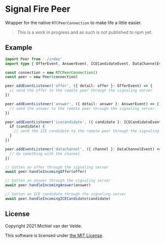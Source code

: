 # Signal Fire Peer

Wrapper for the native `RTCPeerConnection` to make life a little easier.

> This is a work in progress and as such is not published to npm yet.

## Example

```typescript
import Peer from './index'
import type { OfferEvent, AnswerEvent, ICECandidateEvent, DataChannelEvent } from './index'

const connection = new RTCPeerConnection()
const peer = new Peer(connection)

peer.addEventListener('offer', ({ detail: offer }: OfferEvent) => {
  // send the offer to the remote peer through the signaling server
})

peer.addEventListener('answer', ({ detail: answer }: AnswerEvent) => {
  // send the answer to the remote peer through the signaling server
})

peer.addEventListener('icecandidate', ({ candidate }: ICECandidateEvent) => {
  if (candidate) {
    // send the ICE candidate to the remote peer through the signaling server
  }
})

peer.addEventListener('datachannel', ({ channel }: DataChannelEvent) => {
  // do something with the channel
})

// Gotten an offer through the signaling server
await peer.handleIncomingOffer(offer)

// Gotten an answer through the signaling server
await peer.handleIncomingAnswer(answer)

// Gotten an ICE candidate through the signaling server
await peer.handleIncomingICECandidate(candidate)
```

## License

Copyright 2021 Michiel van der Velde.

This software is licensed under [the MIT License](LICENSE).

